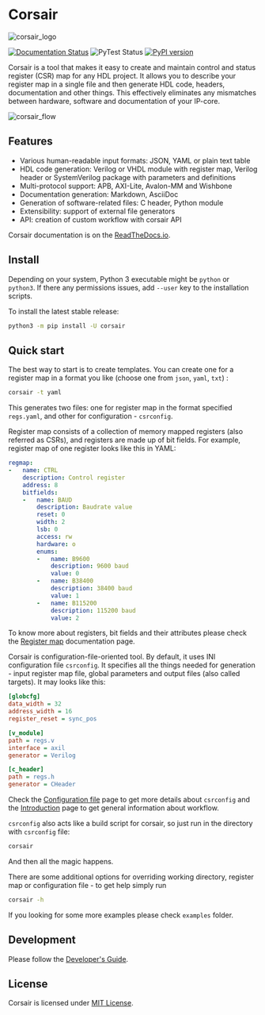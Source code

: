 # Corsair

![corsair_logo](docs/img/logo.png)

[![Documentation Status](https://readthedocs.org/projects/corsair/badge/?version=latest)](https://corsair.readthedocs.io/en/latest/?badge=latest)
![PyTest Status](https://github.com/esynr3z/corsair/workflows/pytest/badge.svg)
[![PyPI version](https://badge.fury.io/py/corsair.svg)](https://badge.fury.io/py/corsair)


Corsair is a tool that makes it easy to create and maintain control and status register (CSR) map for any HDL project. It allows you to describe your register map in a single file and then generate HDL code, headers, documentation and other things. This effectively eliminates any mismatches between hardware, software and documentation of your IP-core.

![corsair_flow](docs/img/corsair_flow.png)

## Features

- Various human-readable input formats: JSON, YAML or plain text table
- HDL code generation: Verilog or VHDL module with register map, Verilog header or SystemVerilog package with parameters and definitions
- Multi-protocol support: APB, AXI-Lite, Avalon-MM and Wishbone
- Documentation generation: Markdown, AsciiDoc
- Generation of software-related files: C header, Python module
- Extensibility: support of external file generators
- API: creation of custom workflow with corsair API

Corsair documentation is on the [ReadTheDocs.io](https://corsair.readthedocs.io).

## Install

Depending on your system, Python 3 executable might be `python` or `python3`.
If there any permissions issues, add `--user` key to the installation scripts.

To install the latest stable release:

```sh
python3 -m pip install -U corsair
```

## Quick start

The best way to start is to create templates. You can create one for a register map in a format you like (choose onе from `json`, `yaml`, `txt`) :

```sh
corsair -t yaml
```

This generates two files: one for register map in the format specified `regs.yaml`, and other for configuration - `csrconfig`.

Register map consists of a collection of memory mapped registers (also referred as CSRs), and registers are made up of bit fields. For example, register map of one register looks like this in YAML:

```yaml
regmap:
-   name: CTRL
    description: Control register
    address: 8
    bitfields:
    -   name: BAUD
        description: Baudrate value
        reset: 0
        width: 2
        lsb: 0
        access: rw
        hardware: o
        enums:
        -   name: B9600
            description: 9600 baud
            value: 0
        -   name: B38400
            description: 38400 baud
            value: 1
        -   name: B115200
            description: 115200 baud
            value: 2
```

To know more about registers, bit fields and their attributes please check the [Register map](https://corsair.readthedocs.io/en/latest/regmap.html) documentation page.

Corsair is configuration-file-oriented tool. By default, it uses INI configuration file `csrconfig`. It specifies all the things needed for generation - input register map file, global parameters and output files (also called targets). It may looks like this:

```ini
[globcfg]
data_width = 32
address_width = 16
register_reset = sync_pos

[v_module]
path = regs.v
interface = axil
generator = Verilog

[c_header]
path = regs.h
generator = CHeader
```

Check the [Configuration file](https://corsair.readthedocs.io/en/latest/config.html) page to get more details about `csrconfig` and the [Introduction](https://corsair.readthedocs.io/en/latest/introduction.html) page to get general information about workflow.

`csrconfig` also acts like a build script for corsair, so just run in the directory with `csrconfig` file:

```sh
corsair
```

And then all the magic happens.

There are some additional options for overriding working directory, register map or configuration file - to get help simply run

```sh
corsair -h
```

If you looking for some more examples please check `examples` folder.

## Development

Please follow the [Developer's Guide](https://corsair.readthedocs.io/en/latest/contributing.html).

## License

Corsair is licensed under [MIT License](LICENSE.txt).
